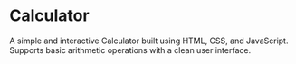 # Calculator
A simple and interactive Calculator built using HTML, CSS, and JavaScript. Supports basic arithmetic operations with a clean user interface.
